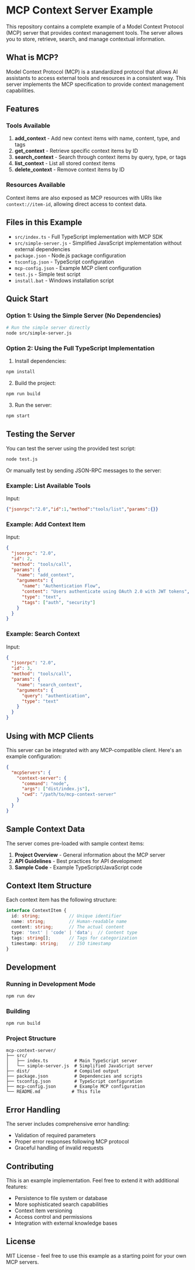 # MCP Context Server Example

This repository contains a complete example of a Model Context Protocol (MCP) server that provides context management tools. The server allows you to store, retrieve, search, and manage contextual information.

## What is MCP?

Model Context Protocol (MCP) is a standardized protocol that allows AI assistants to access external tools and resources in a consistent way. This server implements the MCP specification to provide context management capabilities.

## Features

### Tools Available

1. **add_context** - Add new context items with name, content, type, and tags
2. **get_context** - Retrieve specific context items by ID
3. **search_context** - Search through context items by query, type, or tags
4. **list_context** - List all stored context items
5. **delete_context** - Remove context items by ID

### Resources Available

Context items are also exposed as MCP resources with URIs like `context://item-id`, allowing direct access to context data.

## Files in this Example

- `src/index.ts` - Full TypeScript implementation with MCP SDK
- `src/simple-server.js` - Simplified JavaScript implementation without external dependencies
- `package.json` - Node.js package configuration
- `tsconfig.json` - TypeScript configuration
- `mcp-config.json` - Example MCP client configuration
- `test.js` - Simple test script
- `install.bat` - Windows installation script

## Quick Start

### Option 1: Using the Simple Server (No Dependencies)

```bash
# Run the simple server directly
node src/simple-server.js
```

### Option 2: Using the Full TypeScript Implementation

1. Install dependencies:
```bash
npm install
```

2. Build the project:
```bash
npm run build
```

3. Run the server:
```bash
npm start
```

## Testing the Server

You can test the server using the provided test script:

```bash
node test.js
```

Or manually test by sending JSON-RPC messages to the server:

### Example: List Available Tools

Input:
```json
{"jsonrpc":"2.0","id":1,"method":"tools/list","params":{}}
```

### Example: Add Context Item

Input:
```json
{
  "jsonrpc": "2.0",
  "id": 2,
  "method": "tools/call",
  "params": {
    "name": "add_context",
    "arguments": {
      "name": "Authentication Flow",
      "content": "Users authenticate using OAuth 2.0 with JWT tokens",
      "type": "text",
      "tags": ["auth", "security"]
    }
  }
}
```

### Example: Search Context

Input:
```json
{
  "jsonrpc": "2.0",
  "id": 3,
  "method": "tools/call",
  "params": {
    "name": "search_context",
    "arguments": {
      "query": "authentication",
      "type": "text"
    }
  }
}
```

## Using with MCP Clients

This server can be integrated with any MCP-compatible client. Here's an example configuration:

```json
{
  "mcpServers": {
    "context-server": {
      "command": "node",
      "args": ["dist/index.js"],
      "cwd": "/path/to/mcp-context-server"
    }
  }
}
```

## Sample Context Data

The server comes pre-loaded with sample context items:

1. **Project Overview** - General information about the MCP server
2. **API Guidelines** - Best practices for API development
3. **Sample Code** - Example TypeScript/JavaScript code

## Context Item Structure

Each context item has the following structure:

```typescript
interface ContextItem {
  id: string;           // Unique identifier
  name: string;         // Human-readable name
  content: string;      // The actual content
  type: 'text' | 'code' | 'data';  // Content type
  tags: string[];       // Tags for categorization
  timestamp: string;    // ISO timestamp
}
```

## Development

### Running in Development Mode

```bash
npm run dev
```

### Building

```bash
npm run build
```

### Project Structure

```
mcp-context-server/
├── src/
│   ├── index.ts          # Main TypeScript server
│   └── simple-server.js  # Simplified JavaScript server
├── dist/                 # Compiled output
├── package.json          # Dependencies and scripts
├── tsconfig.json         # TypeScript configuration
├── mcp-config.json       # Example MCP configuration
└── README.md            # This file
```

## Error Handling

The server includes comprehensive error handling:

- Validation of required parameters
- Proper error responses following MCP protocol
- Graceful handling of invalid requests

## Contributing

This is an example implementation. Feel free to extend it with additional features:

- Persistence to file system or database
- More sophisticated search capabilities
- Context item versioning
- Access control and permissions
- Integration with external knowledge bases

## License

MIT License - feel free to use this example as a starting point for your own MCP servers.
